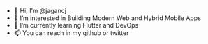 - 👋 Hi, I’m @jagancj
- 👀 I’m interested in Building Modern Web and Hybrid Mobile Apps
- 🌱 I’m currently learning Flutter and DevOps
- 📫 You can reach in my github or twitter

<!---
jagancj/jagancj is a ✨ special ✨ repository because its `README.md` (this file) appears on your GitHub profile.
You can click the Preview link to take a look at your changes.
--->
